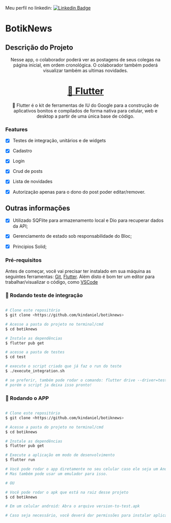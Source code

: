 
Meu perfil no linkedin: 
[![Linkedin Badge](https://img.shields.io/badge/-LinkedIn-blue?style=flat-square&logo=Linkedin&logoColor=white&link=https://www.linkedin.com/in/daniel-kin-ivatiuk/)](https://www.linkedin.com/in/daniel-kin-ivatiuk/)

# BotikNews

## Descrição do Projeto
<p align="center">Nesse app, o colaborador poderá ver as postagens de seus colegas na página
inicial, em ordem cronológica.
O colaborador também poderá visualizar também as ultimas novidades.</p>


<h1 align="center">
    <a href="https://flutter.dev/">🔗 Flutter</a>
</h1>
<p align="center">🚀 
Flutter é o kit de ferramentas de IU do Google para a construção de aplicativos bonitos e compilados de forma nativa para celular, web e desktop a partir de uma única base de código.</p>


### Features

- [x] Testes de integração, unitários e de widgets
- [x] Cadastro
- [x] Login
- [x] Crud de posts
- [x] Lista de novidades 
- [x] Autorização apenas para o dono do post poder editar/remover.


## Outras informações
<p align="center">

- [x] Utilizado SQFlite para armazenamento local e Dio para recuperar dados da API;
- [x] Gerenciamento de estado sob responsabilidade do Bloc;
- [x] Principios Solid;


### Pré-requisitos

Antes de começar, você vai precisar ter instalado em sua máquina as seguintes ferramentas:
[Git](https://git-scm.com), [Flutter](https://flutter.dev). 
Além disto é bom ter um editor para trabalhar/visualizar o código, como [VSCode](https://code.visualstudio.com/)

### 🎲 Rodando teste de integração

```bash 

# Clone este repositório
$ git clone <https://github.com/kindaniel/botiknews>

# Acesse a pasta do projeto no terminal/cmd
$ cd botiknews

# Instale as dependências
$ flutter pub get

# acesse a pasta de testes
$ cd test

# execute o script criado que já faz o run do teste
$ ./execute_integration.sh

# se preferir, também pode rodar o comando: flutter drive --driver=test/test_driver/integration_test_driver.dart --target=test/integration/app_test.dart
# porém o script ja deixa isso pronto!

```
### 🎲 Rodando o APP

```bash

# Clone este repositório
$ git clone <https://github.com/kindaniel/botiknews>

# Acesse a pasta do projeto no terminal/cmd
$ cd botiknews

# Instale as dependências
$ flutter pub get

# Execute a aplicação em modo de desenvolvimento
$ flutter run

# Você pode rodar o app diretamente no seu celular caso ele seja um Android. 
# Mas também pode usar um emulador para isso.

# OU

# Você pode rodar o apk que está na raiz desse projeto
$ cd botiknews

# Em um celular android: Abra o arquivo version-to-test.apk

# Caso seja necessário, você deverá dar permissões para instalar aplicativos de fontes desconhecidas. 

```